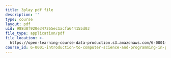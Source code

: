 ```yaml
---
title: 3play pdf file
description: ''
type: course
layout: pdf
uid: 988d8f920e347265ec1acfa644155d03
file_type: application/pdf
file_location: >-
  https://open-learning-course-data-production.s3.amazonaws.com/6-0001-introduction-to-computer-science-and-programming-in-python-fall-2016/988d8f920e347265ec1acfa644155d03_EFCdr_43qmU.pdf
course_id: 6-0001-introduction-to-computer-science-and-programming-in-python-fall-2016
---
```

